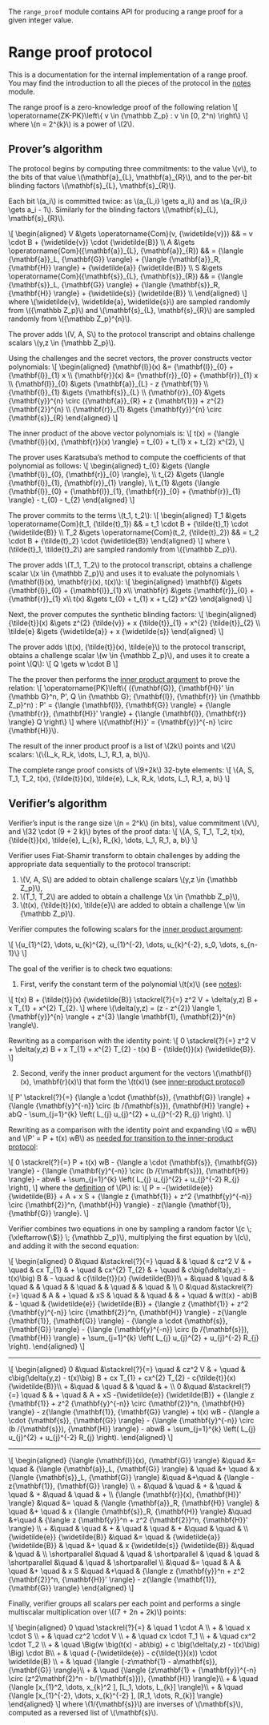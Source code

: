 The `range_proof` module contains API for producing a range proof for a given integer value.

Range proof protocol
====================

This is a documentation for the internal implementation of a range proof. 
You may find the introduction to all the pieces of the protocol in the [notes](../notes/index.html) module.

The range proof is a zero-knowledge proof of the following relation
\\[
\operatorname{ZK-PK}\left\\{
  v \in {\mathbb Z\_p}
  : v \in [0, 2^n)
\right\\}
\\] where \\(n = 2^{k}\\) is a power of \\(2\\).

Prover’s algorithm
------------------

The protocol begins by computing three commitments: to the value \\(v\\),
to the bits of that value \\(\mathbf{a}\_{L}, \mathbf{a}\_{R}\\),
and to the per-bit blinding factors \\(\mathbf{s}\_{L}, \mathbf{s}\_{R}\\).

Each bit \\(a_i\\) is committed twice: as \\(a\_{L,i} \gets a\_i\\) and as \\(a\_{R,i} \gets a_i - 1\\).
Similarly for the blinding factors \\(\mathbf{s}\_{L}, \mathbf{s}\_{R}\\).

\\[
\begin{aligned}
V &\gets \operatorname{Com}(v, {\widetilde{v}})                   && = v \cdot B + {\widetilde{v}} \cdot {\widetilde{B}} \\\\
A &\gets \operatorname{Com}({\mathbf{a}}\_{L}, {\mathbf{a}}\_{R}) && = {\langle {\mathbf{a}}\_L, {\mathbf{G}} \rangle} + {\langle {\mathbf{a}}\_R, {\mathbf{H}} \rangle} + {\widetilde{a}} {\widetilde{B}} \\\\
S &\gets \operatorname{Com}({\mathbf{s}}\_{L}, {\mathbf{s}}\_{R}) && = {\langle {\mathbf{s}}\_L, {\mathbf{G}} \rangle} + {\langle {\mathbf{s}}\_R, {\mathbf{H}} \rangle} + {\widetilde{s}} {\widetilde{B}} \\\\
\end{aligned}
\\] where \\(\widetilde{v}, \widetilde{a}, \widetilde{s}\\) are sampled randomly
from \\({\mathbb Z\_p}\\) and \\(\mathbf{s}\_{L}, \mathbf{s}\_{R}\\) are sampled randomly from \\({\mathbb Z\_p}^{n}\\).

The prover adds \\(V, A, S\\) to the protocol transcript
and obtains challenge scalars \\(y,z \in {\mathbb Z\_p}\\).

Using the challenges and the secret vectors, the prover constructs vector polynomials:
\\[
\begin{aligned}
  {\mathbf{l}}(x) &= {\mathbf{l}}\_{0} + {\mathbf{l}}\_{1} x \\\\
  {\mathbf{r}}(x) &= {\mathbf{r}}\_{0} + {\mathbf{r}}\_{1} x \\\\
  {\mathbf{l}}\_{0} &\gets {\mathbf{a}}\_{L} - z {\mathbf{1}} \\\\
  {\mathbf{l}}\_{1} &\gets {\mathbf{s}}\_{L} \\\\
  {\mathbf{r}}\_{0} &\gets {\mathbf{y}}^{n} \circ ({\mathbf{a}}\_{R}   + z {\mathbf{1}}) + z^{2} {\mathbf{2}}^{n} \\\\
  {\mathbf{r}}\_{1} &\gets {\mathbf{y}}^{n} \circ {\mathbf{s}}\_{R}
\end{aligned}
\\]

The inner product of the above vector polynomials is:
\\[
  t(x) = {\langle {\mathbf{l}}(x), {\mathbf{r}}(x) \rangle} = t\_{0} + t\_{1} x + t\_{2} x^{2}, 
\\]

The prover uses Karatsuba’s method to compute the coefficients of that polynomial as follows:
\\[
\begin{aligned}
  t\_{0} &\gets {\langle {\mathbf{l}}\_{0}, {\mathbf{r}}\_{0} \rangle},  \\\\
  t\_{2} &\gets {\langle {\mathbf{l}}\_{1}, {\mathbf{r}}\_{1} \rangle},  \\\\
  t\_{1} &\gets {\langle {\mathbf{l}}\_{0} + {\mathbf{l}}\_{1}, {\mathbf{r}}\_{0} + {\mathbf{r}}\_{1} \rangle} - t\_{0} - t\_{2} 
\end{aligned}
\\]

The prover commits to the terms \\(t_1, t_2\\):
\\[
\begin{aligned}
T\_1 &\gets \operatorname{Com}(t\_1, {\tilde{t}\_1})  && = t\_1 \cdot B + {\tilde{t}\_1} \cdot {\widetilde{B}} \\\\
T\_2 &\gets \operatorname{Com}(t\_2, {\tilde{t}\_2})  && = t\_2 \cdot B + {\tilde{t}\_2} \cdot {\widetilde{B}}
\end{aligned}
\\] where \\(\tilde{t}\_1, \tilde{t}\_2\\) are sampled randomly from \\({\mathbb Z\_p}\\).

The prover adds \\(T_1, T_2\\) to the protocol transcript,
obtains a challenge scalar \\(x \in {\mathbb Z\_p}\\)
and uses it to evaluate the polynomials \\(\mathbf{l}(x), \mathbf{r}(x), t(x)\\):
\\[
\begin{aligned}
  \mathbf{l}  &\gets  {\mathbf{l}}\_{0} + {\mathbf{l}}\_{1} x\\\\
  \mathbf{r}  &\gets  {\mathbf{r}}\_{0} + {\mathbf{r}}\_{1} x\\\\
  t(x)        &\gets  t\_{0} + t\_{1} x + t\_{2} x^{2}
\end{aligned}
\\]

Next, the prover computes the synthetic blinding factors:
\\[
\begin{aligned}
  {\tilde{t}}(x) &\gets z^{2} {\tilde{v}} + x {\tilde{t}}\_{1} + x^{2} {\tilde{t}}\_{2} \\\\
   \tilde{e}     &\gets {\widetilde{a}}   + x {\widetilde{s}}
\end{aligned}
\\]

The prover adds \\(t(x), {\tilde{t}}(x), \tilde{e}\\) to the protocol transcript,
obtains a challenge scalar \\(w \in {\mathbb Z\_p}\\),
and uses it to create a point \\(Q\\):
\\[
	Q \gets  w \cdot B
\\]

The the prover then performs the [inner product argument](../inner_product_proof/index.html) to prove the relation:
\\[
\operatorname{PK}\left\\{
  ({\mathbf{G}}, {\mathbf{H}}' \in {\mathbb G}^n, P', Q \in {\mathbb G}; {\mathbf{l}}, {\mathbf{r}} \in {\mathbb Z\_p}^n)
  : P' = {\langle {\mathbf{l}}, {\mathbf{G}} \rangle} + {\langle {\mathbf{r}}, {\mathbf{H}}' \rangle} + {\langle {\mathbf{l}}, {\mathbf{r}} \rangle} Q
\right\\}
\\] where \\({\mathbf{H}}' = {\mathbf{y}}^{-n} \circ {\mathbf{H}}\\).

The result of the inner product proof is a list of \\(2k\\) points and \\(2\\) scalars: \\(\\{L\_k, R\_k, \\dots, L\_1, R\_1, a, b\\}\\).

The complete range proof consists of \\(9+2k\\) 32-byte elements:
\\[
  \\{A, S, T_1, T_2, t(x), {\tilde{t}}(x), \tilde{e}, L\_k, R\_k, \\dots, L\_1, R\_1, a, b\\}
\\]


Verifier’s algorithm
--------------------

Verifier’s input is the range size \\(n = 2^k\\) (in bits), value commitment \\(V\\), and \\(32 \cdot (9 + 2 k)\\) bytes of the proof data:
\\[
  \\{A, S, T_1, T_2, t(x), {\tilde{t}}(x), \tilde{e}, L\_{k}, R\_{k}, \\dots, L\_1, R\_1, a, b\\}
\\]

Verifier uses Fiat-Shamir transform to obtain challenges by adding the appropriate data sequentially to the protocol transcript:

1. \\(V, A, S\\) are added to obtain challenge scalars \\(y,z \in {\mathbb Z\_p}\\),
2. \\(T_1, T_2\\) are added to obtain a challenge \\(x \in {\mathbb Z\_p}\\),
3. \\(t(x), {\tilde{t}}(x), \tilde{e}\\) are added to obtain a challenge \\(w \in {\mathbb Z\_p}\\).

Verifier computes the following scalars for the [inner product argument](../inner_product_proof/index.html):

\\[
	\\{u\_{1}^{2}, \dots, u\_{k}^{2}, u\_{1}^{-2}, \dots, u\_{k}^{-2}, s_0, \dots, s_{n-1}\\}
\\]

The goal of the verifier is to check two equations:

1. First, verify the constant term of the polynomial \\(t(x)\\) (see [notes](../notes/index.html#proving-that-t_0-is-correct)):

  \\[
  t(x) B + {\tilde{t}}(x) {\widetilde{B}} \stackrel{?}{=} z^2 V + \delta(y,z) B + x T\_{1} + x^{2} T\_{2}.
  \\]
  where \\(\delta(y,z) = (z - z^{2}) \langle 1, {\mathbf{y}}^{n} \rangle + z^{3} \langle \mathbf{1}, {\mathbf{2}}^{n} \rangle\\).

  Rewriting as a comparison with the identity point:
  \\[
  0 \stackrel{?}{=} z^2 V + \delta(y,z) B + x T\_{1} + x^{2} T\_{2} - t(x) B - {\tilde{t}}(x) {\widetilde{B}}.
  \\]

2. Second, verify the inner product argument for the vectors \\(\mathbf{l}(x), \mathbf{r}(x)\\) that form the \\(t(x)\\) (see [inner-product protocol](../inner_product_proof/index.html#verification-equation))
  
  \\[
  P' \stackrel{?}{=} {\langle a \cdot {\mathbf{s}}, {\mathbf{G}} \rangle} + {\langle {\mathbf{y}^{-n}} \circ (b /{\mathbf{s}}), {\mathbf{H}} \rangle} + abQ - \sum\_{j=1}^{k} \left( L\_{j} u\_{j}^{2} + u\_{j}^{-2} R\_{j} \right).
  \\]

  Rewriting as a comparison with the identity point and expanding \\(Q = wB\\) and \\(P' = P + t(x) wB\\) as [needed for transition to the inner-product protocol](../notes/index.html#inner-product-proof):
  
  \\[
  0 \stackrel{?}{=} P + t(x) wB - {\langle a \cdot {\mathbf{s}}, {\mathbf{G}} \rangle} - {\langle {\mathbf{y}^{-n}} \circ (b /{\mathbf{s}}), {\mathbf{H}} \rangle} - abwB + \sum\_{j=1}^{k} \left( L\_{j} u\_{j}^{2} + u\_{j}^{-2} R\_{j} \right),
  \\]
  where the [definition](../notes/index.html#proving-that-mathbflx-mathbfrx-are-correct) of \\(P\\) is:
  \\[
  P  = -{\widetilde{e}} {\widetilde{B}} + A + x S + {\langle z {\mathbf{1}} + z^2 {\mathbf{y}^{-n}} \circ {\mathbf{2}}^n, {\mathbf{H}} \rangle} - z{\langle {\mathbf{1}}, {\mathbf{G}} \rangle}.
\\]

Verifier combines two equations in one by sampling a random factor \\(c \\; {\xleftarrow{\\$}} \\; {\mathbb Z\_p}\\),
multiplying the first equation by \\(c\\), and adding it with the second equation:

\\[
\begin{aligned}
    0 &\quad &\stackrel{?}{=} \quad &      &   \quad & cz^2 V & + \quad & cx T\_{1} & + \quad & cx^{2} T\_{2} & + \quad & c\big(\delta(y,z) - t(x)\big) B & - \quad & c{\tilde{t}}(x) {\widetilde{B}}\\\\
    + &\quad &                \quad &      &   \quad &        &   \quad &           &   \quad &               &   \quad &                                 &   \quad &                             \\\\
    0 &\quad &\stackrel{?}{=} \quad &   A  & + \quad & xS     &   \quad &           &   \quad &               & + \quad & w(t(x) - ab)B                   & - \quad & {\widetilde{e}} {\widetilde{B}} + {\langle z {\mathbf{1}} + z^2 {\mathbf{y}^{-n}} \circ {\mathbf{2}}^n, {\mathbf{H}} \rangle} - z{\langle {\mathbf{1}}, {\mathbf{G}} \rangle} - {\langle a \cdot {\mathbf{s}}, {\mathbf{G}} \rangle} - {\langle {\mathbf{y}^{-n}} \circ (b /{\mathbf{s}}), {\mathbf{H}} \rangle}  + \sum\_{j=1}^{k} \left( L\_{j} u\_{j}^{2} + u\_{j}^{-2} R\_{j} \right).
\end{aligned}
\\]

----

\\[
\begin{aligned}
    0 &\quad &\stackrel{?}{=} \quad & cz^2 V & + \quad & c\big(\delta(y,z) - t(x)\big) B + cx T\_{1} + cx^{2} T\_{2} - c{\tilde{t}}(x) {\widetilde{B}}\\\\
    + &\quad &                \quad &        &   \quad & + \\\\
    0 &\quad &\stackrel{?}{=} \quad &        & + \quad & A    +   xS -{\widetilde{e}} {\widetilde{B}} + {\langle z {\mathbf{1}} + z^2 {\mathbf{y}^{-n}} \circ {\mathbf{2}}^n, {\mathbf{H}} \rangle} - z{\langle {\mathbf{1}}, {\mathbf{G}} \rangle} + t(x) wB - {\langle a \cdot {\mathbf{s}}, {\mathbf{G}} \rangle} - {\langle {\mathbf{y}^{-n}} \circ (b /{\mathbf{s}}), {\mathbf{H}} \rangle} - abwB + \sum\_{j=1}^{k} \left( L\_{j} u\_{j}^{2} + u\_{j}^{-2} R\_{j} \right).
\end{aligned}
\\]


----
\\[
\begin{aligned}
  {\langle {\mathbf{l}}(x), {\mathbf{G}} \rangle}    &\quad &= \quad & {\langle {\mathbf{a}}\_L, {\mathbf{G}} \rangle}   & \quad &+ \quad & x {\langle {\mathbf{s}}\_L, {\mathbf{G}} \rangle} &\quad &+\quad & {\langle -z{\mathbf{1}}, {\mathbf{G}} \rangle} \\\\
    +                        &\quad &  \quad &  +                      & \quad &  \quad & +                       &\quad & \quad & +   \\\\
  {\langle {\mathbf{r}}(x), {\mathbf{H}}' \rangle}   &\quad &= \quad & {\langle {\mathbf{a}}\_R, {\mathbf{H}} \rangle}   & \quad &+ \quad & x {\langle {\mathbf{s}}\_R, {\mathbf{H}} \rangle} &\quad &+\quad & {\langle z {\mathbf{y}}^n + z^2 {\mathbf{2}}^n, {\mathbf{H}}' \rangle} \\\\
    +                        &\quad &  \quad &  +                      & \quad &  \quad & +                       &\quad & \quad &     \\\\
  {\widetilde{e}} {\widetilde{B}}    &\quad &= \quad & {\widetilde{a}} {\widetilde{B}} & \quad &+ \quad & x {\widetilde{s}} {\widetilde{B}} &\quad & \quad &               \\\\
    \shortparallel           &\quad &  \quad & \shortparallel          & \quad &  \quad & \shortparallel          &\quad & \quad & \shortparallel   \\\\
                             &\quad &= \quad & A                       & \quad &+ \quad & x S                     &\quad &+\quad & {\langle z {\mathbf{y}}^n + z^2 {\mathbf{2}}^n, {\mathbf{H}}' \rangle} - z{\langle {\mathbf{1}}, {\mathbf{G}} \rangle}
\end{aligned}
\\]

Finally, verifier groups all scalars per each point and performs a single multiscalar multiplication over \\((7 + 2n + 2k)\\) points:

\\[
\begin{aligned}
0 \quad \stackrel{?}{=} & \quad 1       \cdot A \\\\
                      + & \quad x       \cdot S \\\\
                      + & \quad cz^2    \cdot V \\\\
                      + & \quad cx      \cdot T_1 \\\\
                      + & \quad cx^2    \cdot T_2 \\\\
                      + & \quad \Big(w \big(t(x) - ab\big) + c \big(\delta(y,z) - t(x)\big) \Big) \cdot B\\\\
                      + & \quad (-{\widetilde{e}} - c{\tilde{t}}(x)) \cdot \widetilde{B} \\\\
                      + & \quad {\langle {-z\mathbf{1} - a\mathbf{s}}, {\mathbf{G}} \rangle}\\\\
                      + & \quad {\langle {z\mathbf{1} + {\mathbf{y}}^{-n} \circ (z^2\mathbf{2}^n - b/{\mathbf{s}})}, {\mathbf{H}} \rangle}\\\\
                      + & \quad {\langle [x_{1}^2,    \dots, x_{k}^2    ], [L_1, \dots, L_{k}] \rangle}\\\\
                      + & \quad {\langle [x_{1}^{-2}, \dots, x_{k}^{-2} ], [R_1, \dots, R_{k}] \rangle}
\end{aligned}
\\] where \\(1/{\mathbf{s}}\\) are inverses of \\(\mathbf{s}\\), computed as a reversed list of \\(\mathbf{s}\\).







